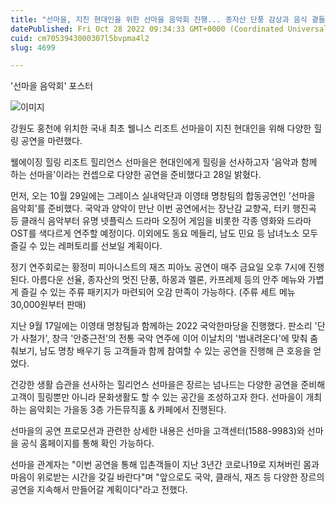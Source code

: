 ```yaml
---
title: "선마을, 지친 현대인을 위한 선마을 음악회 진행... 종자산 단풍 감상과 음식 곁들여 오감 만족"
datePublished: Fri Oct 28 2022 09:34:33 GMT+0000 (Coordinated Universal Time)
cuid: cm7053943000307l5bvpma4l2
slug: 4699

---
```



'선마을 음악회' 포스터

![이미지](https://cdn.hashnode.com/res/hashnode/image/upload/v1739257634795/dbb7855d-c0ab-4c20-b2f2-10e10f6458b1.jpeg)

강원도 홍천에 위치한 국내 최초 웰니스 리조트 선마을이 지친 현대인을 위해 다양한 힐링 공연을 마련했다.

웰에이징 힐링 리조트 힐리언스 선마을은 현대인에게 힐링을 선사하고자 '음악과 함께 하는 선마을'이라는 컨셉으로 다양한 공연을 준비했다고 28일 밝혔다.

먼저, 오는 10월 29일에는 그레이스 실내악단과 이영태 명창팀의 합동공연인 '선마을 음악회'를 준비했다. 국악과 양악이 만난 이번 공연에서는 장난감 교향곡, 터키 행진곡 등 클래식 음악부터 유명 넷플릭스 드라마 오징어 게임을 비롯한 각종 영화와 드라마 OST를 색다르게 연주할 예정이다. 이외에도 동요 메들리, 남도 민요 등 남녀노소 모두 즐길 수 있는 레퍼토리를 선보일 계획이다.

정기 연주회로는 황정미 피아니스트의 재즈 피아노 공연이 매주 금요일 오후 7시에 진행된다. 아름다운 선율, 종자산의 멋진 단풍, 하몽과 멜론, 카프레제 등의 안주 메뉴와 가볍게 즐길 수 있는 주류 패키지가 마련되어 오감 만족이 가능하다. (주류 세트 메뉴 30,000원부터 판매)

지난 9월 17일에는 이영태 명창팀과 함께하는 2022 국악한마당을 진행했다. 판소리 '단가 사철가', 창극 '안중근전'의 전통 국악 연주에 이어 이날치의 '범내려온다'에 맞춰 춤춰보기, 남도 명창 배우기 등 고객들과 함께 참여할 수 있는 공연을 진행해 큰 호응을 얻었다.

건강한 생활 습관을 선사하는 힐리언스 선마을은 장르는 넘나드는 다양한 공연을 준비해 고객이 힐링뿐만 아니라 문화생활도 할 수 있는 공간을 조성하고자 한다. 선마을이 개최하는 음악회는 가을동 3층 가든뮤직홀 & 카페에서 진행된다.

선마을의 공연 프로모션과 관련한 상세한 내용은 선마을 고객센터(1588-9983)와 선마을 공식 홈페이지를 통해 확인 가능하다.

선마을 관계자는 "이번 공연을 통해 입촌객들이 지난 3년간 코로나19로 지쳐버린 몸과 마음이 위로받는 시간을 갖길 바란다"며 "앞으로도 국악, 클래식, 재즈 등 다양한 장르의 공연을 지속해서 만들어갈 계획이다"라고 전했다.